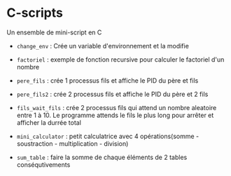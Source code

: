 # C-scripts
Un ensemble de mini-script en C

- `change_env` : Crée un variable d'environnement et la modifie

- `factoriel` : exemple de fonction recursive pour calculer le factoriel d'un nombre

- `pere_fils` : crée 1 processus fils et affiche le PID du père et fils

- `pere_fils2` : crée 2 processus fils et affiche le PID du père et 2 fils

- `fils_wait_fils` : crée 2 processus fils qui attend un nombre aleatoire entre 1 à 10. Le programme
    attends le fils le plus long pour arrêter et afficher la durrée total

- `mini_calculator` : petit calculatrice avec 4 opérations(somme - soustraction - multiplication - division)

- `sum_table` : faire la somme de chaque éléments de 2 tables conséqutivements 
